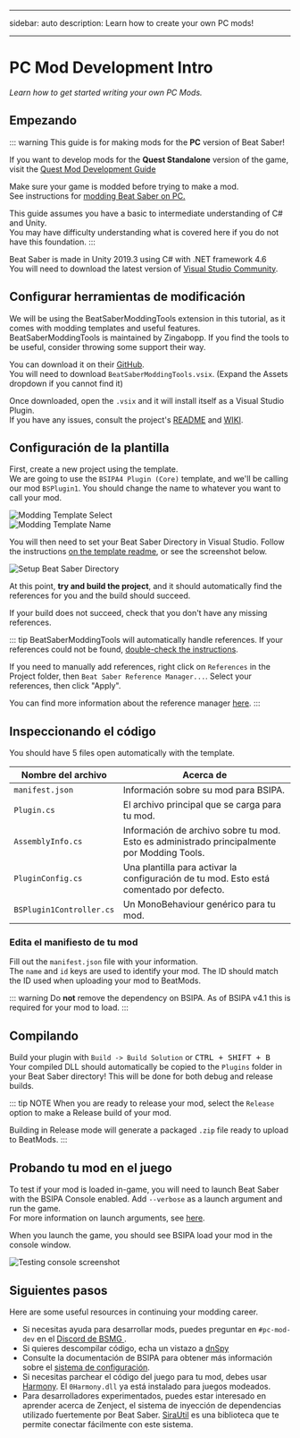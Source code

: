 - - -
sidebar: auto description: Learn how to create your own PC mods!
- - -

# PC Mod Development Intro
_Learn how to get started writing your own PC Mods._

## Empezando
::: warning This guide is for making mods for the **PC** version of Beat Saber!

If you want to develop mods for the **Quest Standalone** version of the game, visit the [Quest Mod Development Guide](./quest-mod-dev-intro.md)

Make sure your game is modded before trying to make a mod.  
See instructions for [modding Beat Saber on PC.](/pc-modding.md)

This guide assumes you have a basic to intermediate understanding of C# and Unity.  
You may have difficulty understanding what is covered here if you do not have this foundation. :::

Beat Saber is made in Unity 2019.3 using C# with .NET framework 4.6  
You will need to download the latest version of [Visual Studio Community](https://visualstudio.microsoft.com/).

## Configurar herramientas de modificación
We will be using the BeatSaberModdingTools extension in this tutorial, as it comes with modding templates and useful features.  
BeatSaberModdingTools is maintained by Zingabopp. If you find the tools to be useful, consider throwing some support their way.

You can download it on their [GitHub](https://github.com/Zingabopp/BeatSaberTemplates/releases/latest).  
You will need to download `BeatSaberModdingTools.vsix`. (Expand the Assets dropdown if you cannot find it)

Once downloaded, open the `.vsix` and it will install itself as a Visual Studio Plugin.  
If you have any issues, consult the project's [README](https://github.com/Zingabopp/BeatSaberModdingTools#readme) and [WIKI](https://github.com/Zingabopp/BeatSaberModdingTools/wiki).

## Configuración de la plantilla
First, create a new project using the template.  
We are going to use the `BSIPA4 Plugin (Core)` template, and we'll be calling our mod `BSPlugin1`. You should change the name to whatever you want to call your mod.

![Modding Template Select](~@images/modding/modding-template-select.png "Modding Template Select")  
![Modding Template Name](~@images/modding/modding-template-name.png "Modding Template Name")

You will then need to set your Beat Saber Directory in Visual Studio. Follow the instructions [on the template readme](https://github.com/Zingabopp/BeatSaberModdingTools#how-to-use), or see the screenshot below.

![Setup Beat Saber Directory](~@images/modding/setup-bs-directory.png "Setup Beat Saber Directory")

At this point, **try and build the project**, and it should automatically find the references for you and the build should succeed.

If your build does not succeed, check that you don't have any missing references.

::: tip BeatSaberModdingTools will automatically handle references. If your references could not be found, [double-check the instructions](https://github.com/Zingabopp/BeatSaberModdingTools#how-to-use).

If you need to manually add references, right click on `References` in the Project folder, then `Beat Saber Reference Manager...`. Select your references, then click "Apply".

You can find more information about the reference manager [here](https://github.com/Zingabopp/BeatSaberModdingTools/wiki/Adding-References). :::

## Inspeccionando el código
You should have 5 files open automatically with the template.

| Nombre del archivo       | Acerca de                                                                                   |
| ------------------------ | ------------------------------------------------------------------------------------------- |
| `manifest.json`          | Información sobre su mod para BSIPA.                                                        |
| `Plugin.cs`              | El archivo principal que se carga para tu mod.                                              |
| `AssemblyInfo.cs`        | Información de archivo sobre tu mod. Esto es administrado principalmente por Modding Tools. |
| `PluginConfig.cs`        | Una plantilla para activar la configuración de tu mod. Esto está comentado por defecto.     |
| `BSPlugin1Controller.cs` | Un MonoBehaviour genérico para tu mod.                                                      |

### Edita el manifiesto de tu mod
Fill out the `manifest.json` file with your information.  
The `name` and `id` keys are used to identify your mod. The ID should match the ID used when uploading your mod to BeatMods.

::: warning Do **not** remove the dependency on BSIPA. As of BSIPA v4.1 this is required for your mod to load. :::

## Compilando
Build your plugin with `Build -> Build Solution` or <kbd>CTRL + SHIFT + B</kbd>  
Your compiled DLL should automatically be copied to the `Plugins` folder in your Beat Saber directory! This will be done for both debug and release builds.

::: tip NOTE When you are ready to release your mod, select the `Release` option to make a Release build of your mod.

Building in Release mode will generate a packaged `.zip` file ready to upload to BeatMods. :::

## Probando tu mod en el juego
To test if your mod is loaded in-game, you will need to launch Beat Saber with the BSIPA Console enabled. Add `--verbose` as a launch argument and run the game.  
For more information on launch arguments, see [here](./#launch-args).

When you launch the game, you should see BSIPA load your mod in the console window.

![Testing console screenshot](~@images/modding/testing-console.png "Testing console screenshot")

## Siguientes pasos
Here are some useful resources in continuing your modding career.

* Si necesitas ayuda para desarrollar mods, puedes preguntar en `#pc-mod-dev` en el [Discord de BSMG ](https://discord.gg/beatsabermods).
* Si quieres descompilar código, echa un vistazo a [dnSpy](https://github.com/dnSpy/dnSpy/releases)
* Consulte la documentación de BSIPA para obtener más información sobre el [sistema de configuración](https://bsmg.github.io/BeatSaber-IPA-Reloaded/tags/4.1.3/articles/start-dev.html#configuring-your-plugin).
* Si necesitas parchear el código del juego para tu mod, debes usar [Harmony](https://github.com/pardeike/Harmony#readme). El `0Harmony.dll` ya está instalado para juegos modeados.
* Para desarrolladores experimentados, puedes estar interesado en aprender acerca de Zenject, el sistema de inyección de dependencias utilizado fuertemente por Beat Saber. [SiraUtil](https://github.com/Auros/SiraUtil#readme) es una biblioteca que te permite conectar fácilmente con este sistema.
